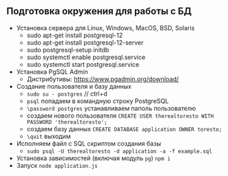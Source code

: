 ## Подготовка окружения для работы с БД

- Установка сервера для Linux, Windows, MacOS, BSD, Solaris
  - sudo apt-get install postgresql-12
  - sudo apt-get install postgresql-12-server
  - sudo postgresql-setup initdb
  - sudo systemctl enable postgresql.service
  - sudo systemctl start postgresql.service 
- Установка PgSQL Admin
  - Дистрибутивы: https://www.pgadmin.org/download/
- Создание пользователя и базу данных
  - `sudo su - postgres` // ctrl+d
  - `psql` попадаем в командную строку PostgreSQL
  - `\password postgres` устанавливаем паполь пользователю
  - создаем нового пользователя `CREATE USER therealtoresto WITH PASSWORD 'therealtoresto';`
  - создаем базу данных `CREATE DATABASE application OWNER toresto;`
  - `\quit` выходим
- Исполняем файл с SQL скриптом создания базы
  - `sudo psql -U therealtoresto -d application -a -f example.sql`
- Установка зависимостей (включая модуль `pg`) `npm i`
- Запуск `node application.js`
